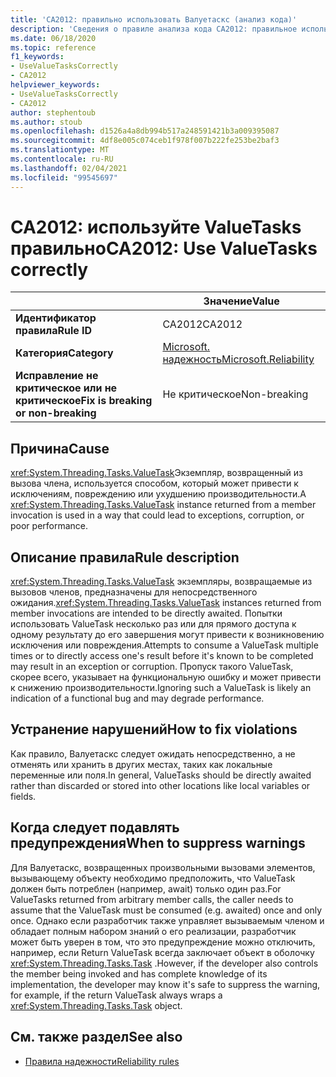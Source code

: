```yaml
---
title: 'CA2012: правильно использовать Валуетаскс (анализ кода)'
description: 'Сведения о правиле анализа кода CA2012: правильное использование Валуетаскс'
ms.date: 06/18/2020
ms.topic: reference
f1_keywords:
- UseValueTasksCorrectly
- CA2012
helpviewer_keywords:
- UseValueTasksCorrectly
- CA2012
author: stephentoub
ms.author: stoub
ms.openlocfilehash: d1526a4a8db994b517a248591421b3a009395087
ms.sourcegitcommit: 4df8e005c074ceb1f978f007b222fe253be2baf3
ms.translationtype: MT
ms.contentlocale: ru-RU
ms.lasthandoff: 02/04/2021
ms.locfileid: "99545697"
---
```

# <a name="ca2012-use-valuetasks-correctly"></a><span data-ttu-id="d5ef8-103">CA2012: используйте ValueTasks правильно</span><span class="sxs-lookup"><span data-stu-id="d5ef8-103">CA2012: Use ValueTasks correctly</span></span>

| | <span data-ttu-id="d5ef8-104">Значение</span><span class="sxs-lookup"><span data-stu-id="d5ef8-104">Value</span></span> |
|-|-|
| <span data-ttu-id="d5ef8-105">**Идентификатор правила**</span><span class="sxs-lookup"><span data-stu-id="d5ef8-105">**Rule ID**</span></span> |<span data-ttu-id="d5ef8-106">CA2012</span><span class="sxs-lookup"><span data-stu-id="d5ef8-106">CA2012</span></span>|
| <span data-ttu-id="d5ef8-107">**Категория**</span><span class="sxs-lookup"><span data-stu-id="d5ef8-107">**Category**</span></span> |[<span data-ttu-id="d5ef8-108">Microsoft. надежность</span><span class="sxs-lookup"><span data-stu-id="d5ef8-108">Microsoft.Reliability</span></span>](reliability-warnings.md)|
| <span data-ttu-id="d5ef8-109">**Исправление не критическое или не критическое**</span><span class="sxs-lookup"><span data-stu-id="d5ef8-109">**Fix is breaking or non-breaking**</span></span> |<span data-ttu-id="d5ef8-110">Не критическое</span><span class="sxs-lookup"><span data-stu-id="d5ef8-110">Non-breaking</span></span>|

## <a name="cause"></a><span data-ttu-id="d5ef8-111">Причина</span><span class="sxs-lookup"><span data-stu-id="d5ef8-111">Cause</span></span>

<span data-ttu-id="d5ef8-112"><xref:System.Threading.Tasks.ValueTask>Экземпляр, возвращенный из вызова члена, используется способом, который может привести к исключениям, повреждению или ухудшению производительности.</span><span class="sxs-lookup"><span data-stu-id="d5ef8-112">A <xref:System.Threading.Tasks.ValueTask> instance returned from a member invocation is used in a way that could lead to exceptions, corruption, or poor performance.</span></span>

## <a name="rule-description"></a><span data-ttu-id="d5ef8-113">Описание правила</span><span class="sxs-lookup"><span data-stu-id="d5ef8-113">Rule description</span></span>

<span data-ttu-id="d5ef8-114"><xref:System.Threading.Tasks.ValueTask> экземпляры, возвращаемые из вызовов членов, предназначены для непосредственного ожидания.</span><span class="sxs-lookup"><span data-stu-id="d5ef8-114"><xref:System.Threading.Tasks.ValueTask> instances returned from member invocations are intended to be directly awaited.</span></span>  <span data-ttu-id="d5ef8-115">Попытки использовать ValueTask несколько раз или для прямого доступа к одному результату до его завершения могут привести к возникновению исключения или повреждения.</span><span class="sxs-lookup"><span data-stu-id="d5ef8-115">Attempts to consume a ValueTask multiple times or to directly access one's result before it's known to be completed may result in an exception or corruption.</span></span>  <span data-ttu-id="d5ef8-116">Пропуск такого ValueTask, скорее всего, указывает на функциональную ошибку и может привести к снижению производительности.</span><span class="sxs-lookup"><span data-stu-id="d5ef8-116">Ignoring such a ValueTask is likely an indication of a functional bug and may degrade performance.</span></span>

## <a name="how-to-fix-violations"></a><span data-ttu-id="d5ef8-117">Устранение нарушений</span><span class="sxs-lookup"><span data-stu-id="d5ef8-117">How to fix violations</span></span>

<span data-ttu-id="d5ef8-118">Как правило, Валуетаскс следует ожидать непосредственно, а не отменять или хранить в других местах, таких как локальные переменные или поля.</span><span class="sxs-lookup"><span data-stu-id="d5ef8-118">In general, ValueTasks should be directly awaited rather than discarded or stored into other locations like local variables or fields.</span></span>

## <a name="when-to-suppress-warnings"></a><span data-ttu-id="d5ef8-119">Когда следует подавлять предупреждения</span><span class="sxs-lookup"><span data-stu-id="d5ef8-119">When to suppress warnings</span></span>

<span data-ttu-id="d5ef8-120">Для Валуетаскс, возвращенных произвольными вызовами элементов, вызывающему объекту необходимо предположить, что ValueTask должен быть потреблен (например, await) только один раз.</span><span class="sxs-lookup"><span data-stu-id="d5ef8-120">For ValueTasks returned from arbitrary member calls, the caller needs to assume that the ValueTask must be consumed (e.g. awaited) once and only once.</span></span>  <span data-ttu-id="d5ef8-121">Однако если разработчик также управляет вызываемым членом и обладает полным набором знаний о его реализации, разработчик может быть уверен в том, что это предупреждение можно отключить, например, если Return ValueTask всегда заключает объект в оболочку <xref:System.Threading.Tasks.Task> .</span><span class="sxs-lookup"><span data-stu-id="d5ef8-121">However, if the developer also controls the member being invoked and has complete knowledge of its implementation, the developer may know it's safe to suppress the warning, for example, if the return ValueTask always wraps a <xref:System.Threading.Tasks.Task> object.</span></span>

## <a name="see-also"></a><span data-ttu-id="d5ef8-122">См. также раздел</span><span class="sxs-lookup"><span data-stu-id="d5ef8-122">See also</span></span>

- [<span data-ttu-id="d5ef8-123">Правила надежности</span><span class="sxs-lookup"><span data-stu-id="d5ef8-123">Reliability rules</span></span>](reliability-warnings.md)
